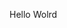 Hello Wolrd



































































































































































































































































































































































































































































































































































































































































































































































































































































































































































































































































































































































































































































































































































































































































